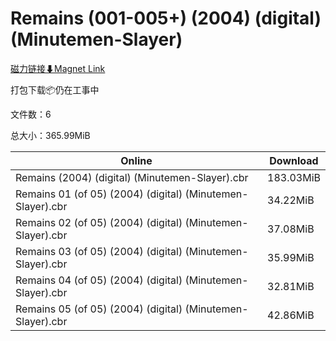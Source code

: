 # Remains (001-005+) (2004) (digital) (Minutemen-Slayer)

[磁力链接⬇Magnet Link](magnet:?xt=urn:btih:b0240e05ec598689f0eb36b42be7ef7c2a34ae27&dn=Remains%20%28001-005%2B%29%20%282004%29%20%28digital%29%20%28Minutemen-Slayer%29)

打包下载📦仍在工事中

文件数：6

总大小：365.99MiB

Online | Download
--- | ---
Remains (2004) (digital) (Minutemen-Slayer).cbr | 183.03MiB
Remains 01 (of 05) (2004) (digital) (Minutemen-Slayer).cbr | 34.22MiB
Remains 02 (of 05) (2004) (digital) (Minutemen-Slayer).cbr | 37.08MiB
Remains 03 (of 05) (2004) (digital) (Minutemen-Slayer).cbr | 35.99MiB
Remains 04 (of 05) (2004) (digital) (Minutemen-Slayer).cbr | 32.81MiB
Remains 05 (of 05) (2004) (digital) (Minutemen-Slayer).cbr | 42.86MiB